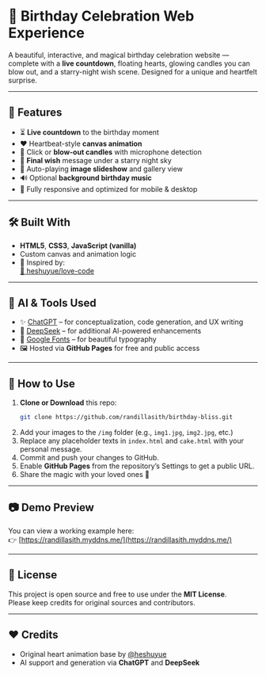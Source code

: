 # 🎂 Birthday Celebration Web Experience

A beautiful, interactive, and magical birthday celebration website — complete with a **live countdown**, floating hearts, glowing candles you can blow out, and a starry-night wish scene. Designed for a unique and heartfelt surprise.

---

## 🌟 Features

- ⏳ **Live countdown** to the birthday moment
- ❤️ Heartbeat-style **canvas animation**
- 🎂 Click or **blow-out candles** with microphone detection
- 🌌 **Final wish** message under a starry night sky
- 📸 Auto-playing **image slideshow** and gallery view
- 🔊 Optional **background birthday music**
- 📱 Fully responsive and optimized for mobile & desktop

---

## 🛠️ Built With

- **HTML5**, **CSS3**, **JavaScript (vanilla)**
- Custom canvas and animation logic
- 🎨 Inspired by:  
  [💖 heshuyue/love-code](https://github.com/heshuyue/love-code)

---

## 🤖 AI & Tools Used

- ✨ [ChatGPT](https://chat.openai.com) – for conceptualization, code generation, and UX writing  
- 🧠 [DeepSeek](https://github.com/deepseek-ai) – for additional AI-powered enhancements  
- 🎨 [Google Fonts](https://fonts.google.com) – for beautiful typography  
- 🖼️ Hosted via **GitHub Pages** for free and public access  

---

## 🚀 How to Use

1. **Clone or Download** this repo:
   ```bash
   git clone https://github.com/randillasith/birthday-bliss.git
   ```
2. Add your images to the `/img` folder (e.g., `img1.jpg`, `img2.jpg`, etc.)
3. Replace any placeholder texts in `index.html` and `cake.html` with your personal message.
4. Commit and push your changes to GitHub.
5. Enable **GitHub Pages** from the repository’s Settings to get a public URL.
6. Share the magic with your loved ones 💖

---

## 📷 Demo Preview

You can view a working example here:  
👉 [https://randillasith.myddns.me/](https://randillasith.myddns.me/)

---

## 📄 License

This project is open source and free to use under the **MIT License**.  
Please keep credits for original sources and contributors.

---

## ❤️ Credits

- Original heart animation base by [@heshuyue](https://github.com/heshuyue/love-code)
- AI support and generation via **ChatGPT** and **DeepSeek**
